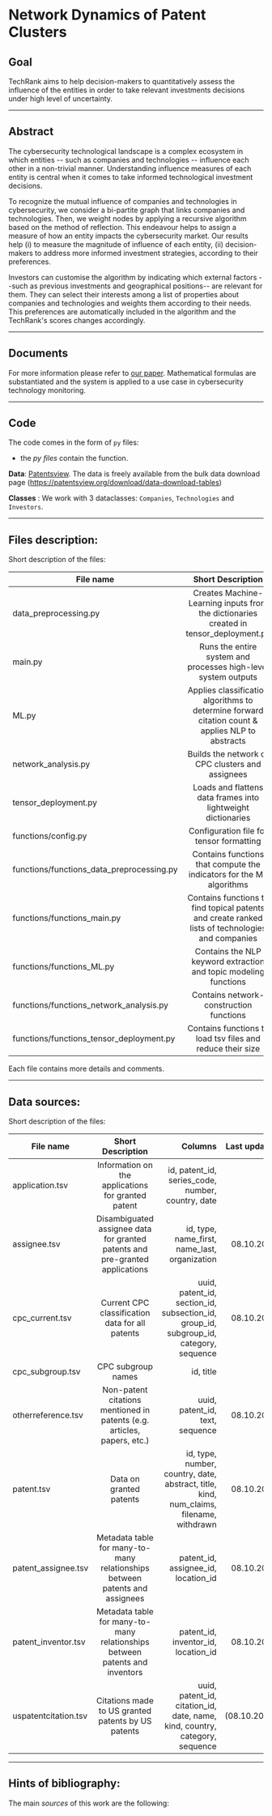 Network Dynamics of Patent Clusters
=============================================

## Goal

TechRank aims to help decision-makers to quantitatively assess the influence of the entities in order to take relevant investments decisions under high level of uncertainty. 

------
## Abstract
The cybersecurity technological landscape is a complex ecosystem in which entities -- such as  companies and technologies -- influence each other in a non-trivial manner. Understanding influence measures of each entity is central when it comes to  take informed technological  investment  decisions. 

To recognize the mutual influence of companies and technologies in cybersecurity, we consider a bi-partite graph that links companies and technologies. Then, we weight nodes by applying a recursive algorithm based on the method of reflection. This endeavour helps to assign a measure of how an entity impacts the cybersecurity market. Our results help (i) to measure the magnitude of influence of each entity, (ii) decision-makers to address more informed investment strategies, according to their preferences. 

Investors can customise the algorithm by indicating which external factors --such as previous investments and geographical positions-- are relevant for them. They can select their interests among a list of properties about companies and technologies and weights them according to their needs. This preferences are automatically included in the algorithm and the TechRank's scores changes accordingly.

------
## Documents
For more information please refer to [our paper](../docs/_static/TechRank_shortpaper.pdf). Mathematical formulas are substantiated and the system is applied to a use case in cybersecurity technology monitoring.


------
## Code

The code comes in the form of `py` files: 
- the _py files_ contain the function.

**Data**:
[Patentsview](https://www.patentsview.org).
The data is freely available from the bulk data download page (https://patentsview.org/download/data-download-tables)

**Classes** :
We work with 3 dataclasses: `Companies`, `Technologies` and `Investors`.


------
## Files description:

Short description of the files:

| File name        | Short Description  |  
| ------------- |:-------------:| 
| data_preprocessing.py                   	| Creates Machine-Learning inputs from the dictionaries created in tensor_deployment.py |
| main.py					| Runs the entire system and processes high-level system outputs |
| ML.py						| Applies classification algorithms to determine forward citation count & applies NLP to abstracts |
| network_analysis.py				| Builds the network of CPC clusters and assignees |
| tensor_deployment.py				| Loads and flattens data frames into lightweight dictionaries |
| functions/config.py				| Configuration file for tensor formatting |
| functions/functions_data_preprocessing.py	| Contains functions that compute the indicators for the ML algorithms |
| functions/functions_main.py			| Contains functions to find topical patents and create ranked lists of technologies and companies  |
| functions/functions_ML.py			| Contains the NLP keyword extraction and topic modeling functions |
| functions/functions_network_analysis.py	| Contains network-construction functions |
| functions/functions_tensor_deployment.py 	| Contains functions to load tsv files and reduce their size |



Each file contains more details and comments. 

------
## Data sources:

Short description of the files:

| File name        | Short Description  | Columns |  Last updated |
| ------------- |:-------------:|-------------:|-------------:|
| application.tsv | Information on the applications for granted patent | id, patent_id, series_code, number, country, date |
| assignee.tsv | Disambiguated assignee data for granted patents and pre-granted applications | id, type, name_first, name_last, organization | 08.10.2021 |
| cpc_current.tsv | Current CPC classification data for all patents | uuid, patent_id, section_id, subsection_id, group_id, subgroup_id, category, sequence | 08.10.2021 |
| cpc_subgroup.tsv | CPC subgroup names | id, title |
| otherreference.tsv | Non-patent citations mentioned in patents (e.g. articles, papers, etc.) | uuid, patent_id, text, sequence | 08.10.2021 |
| patent.tsv | Data on granted patents | id, type, number, country, date, abstract, title, kind, num_claims, filename, withdrawn | 08.10.2021 |
| patent_assignee.tsv | Metadata table for many-to-many relationships between patents and assignees | patent_id, assignee_id, location_id | 08.10.2021 |
| patent_inventor.tsv | Metadata table for many-to-many relationships between patents and inventors | patent_id, inventor_id, location_id | 08.10.2021 |
| uspatentcitation.tsv | Citations made to US granted patents by US patents | uuid, patent_id, citation_id, date, name, kind, country, category, sequence | (08.10.2021) |

------
## Hints of bibliography:
The main *sources* of this work are the following:
